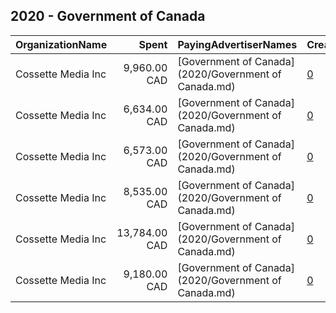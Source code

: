 ## 2020 - Government of Canada 
|OrganizationName|Spent|PayingAdvertiserNames|CreativeUrls|Impressions|Genders|AgeBrackets|CountryCodes|BillingAddresses|CandidateBallotInformation|
|:---|---:|:---|:---|---:|:---|:---|:---|:---|:---|
|Cossette Media Inc|9,960.00 CAD|[Government of Canada](2020/Government of Canada.md)|[0](https://www.snap.com/political-ads/asset/ccc451ee1bf8c296fd3dc1aecf88d6be6a082a4d8ced390bb8e369752ad055cd?mediaType=mp4)|1,070,770||18-34|canada|"P.O. Box. 11613, Succ. Centre-ville,Montreal,H3C5V9,CA"||
|Cossette Media Inc|6,634.00 CAD|[Government of Canada](2020/Government of Canada.md)|[0](https://www.snap.com/political-ads/asset/26f2993a39d83ab5eb05e74f9a48b7fb886943bf547c4e93fc11871c91c19d35?mediaType=mp4)|2,615,770||18-34|canada|"P.O. Box. 11613, Succ. Centre-ville,Montreal,H3C5V9,CA"||
|Cossette Media Inc|6,573.00 CAD|[Government of Canada](2020/Government of Canada.md)|[0](https://www.snap.com/political-ads/asset/b44ce27d3121bf21b40ed90f05788842a1af75b9b36585e31c0572871aefd399?mediaType=mp4)|698,935||18-34|canada|"P.O. Box. 11613, Succ. Centre-ville,Montreal,H3C5V9,CA"||
|Cossette Media Inc|8,535.00 CAD|[Government of Canada](2020/Government of Canada.md)|[0](https://www.snap.com/political-ads/asset/57c80e8292e8b932d9199f342e0af6626d311656d015e64c6381a4ac77a97a10?mediaType=mp4)|917,773||18-34|canada|"P.O. Box. 11613, Succ. Centre-ville,Montreal,H3C5V9,CA"||
|Cossette Media Inc|13,784.00 CAD|[Government of Canada](2020/Government of Canada.md)|[0](https://www.snap.com/political-ads/asset/4116fbcf37588fc5841dc2bab8a556b70dd5089f85fbec1774a3b420d207da98?mediaType=mp4)|1,484,122||18-34|canada|"P.O. Box. 11613, Succ. Centre-ville,Montreal,H3C5V9,CA"||
|Cossette Media Inc|9,180.00 CAD|[Government of Canada](2020/Government of Canada.md)|[0](https://www.snap.com/political-ads/asset/7592dc3203296f13dcf91a78c07edfdbaeb6e88127b56406b0abaf04ef6d7eac?mediaType=mp4)|989,255||18-34|canada|"P.O. Box. 11613, Succ. Centre-ville,Montreal,H3C5V9,CA"||
